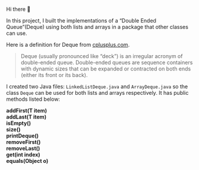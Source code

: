 Hi there 👋

In this project, I built the implementations of a “Double Ended Queue”(Deque) using both lists and arrays in a package that other classes can use.

Here is a definition for Deque from [cplusplus.com](cplusplus.com).

> Deque (usually pronounced like “deck”) is an irregular acronym of double-ended queue. 
> Double-ended queues are sequence containers with dynamic sizes that can be expanded or contracted on both ends (either its front or its back).


I created two Java files: `LinkedListDeque.java` and `ArrayDeque.java` so the class `Deque` can be used for both lists and arrays respectively.
It has public methods listed below:

**addFirst(T item)**  
**addLast(T item)**  
**isEmpty()**  
**size()   
printDeque()   
removeFirst()  
removeLast()  
get(int index)  
equals(Object o)**
